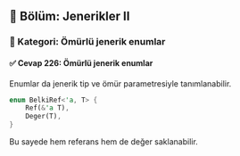 ## 📘 Bölüm: Jenerikler II  
### 🔹 Kategori: Ömürlü jenerik enumlar  
#### ✅ Cevap 226: Ömürlü jenerik enumlar

Enumlar da jenerik tip ve ömür parametresiyle tanımlanabilir.

```rust
enum BelkiRef<'a, T> {
    Ref(&'a T),
    Deger(T),
}
```

Bu sayede hem referans hem de değer saklanabilir.
